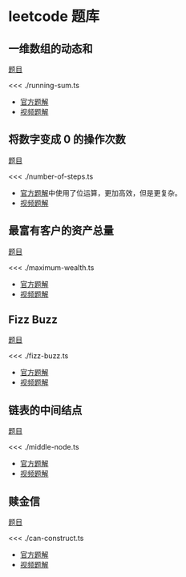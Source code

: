 # leetcode 题库

## 一维数组的动态和

[题目](https://leetcode.cn/problems/running-sum-of-1d-array/description/)

<<< ./running-sum.ts

- [官方题解](https://leetcode.cn/problems/running-sum-of-1d-array/solutions/962723/yi-wei-shu-zu-de-dong-tai-he-by-leetcode-flkm/)
- [视频题解](https://leetcode.cn/leetbook/read/xin-shou-cun/nmz6f1/)

## 将数字变成 0 的操作次数

[题目](https://leetcode.cn/problems/number-of-steps-to-reduce-a-number-to-zero/description/)

<<< ./number-of-steps.ts

- [官方题解](https://leetcode.cn/problems/number-of-steps-to-reduce-a-number-to-zero/solutions/1237903/jiang-shu-zi-bian-cheng-0-de-cao-zuo-ci-ucaa4/)中使用了位运算，更加高效，但是更复杂。
- [视频题解](https://leetcode.cn/leetbook/read/xin-shou-cun/nmbrzi/)

## 最富有客户的资产总量

[题目](https://leetcode.cn/problems/richest-customer-wealth/description/)

<<< ./maximum-wealth.ts

- [官方题解](https://leetcode.cn/problems/richest-customer-wealth/solutions/1411600/zui-fu-you-ke-hu-de-zi-chan-zong-liang-b-8p06/)
- [视频题解](https://leetcode.cn/leetbook/read/xin-shou-cun/nmyv12/)

## Fizz Buzz

[题目](https://leetcode.cn/problems/fizz-buzz/description/)

<<< ./fizz-buzz.ts

- [官方题解](https://leetcode.cn/problems/fizz-buzz/solutions/1043126/fizz-buzz-by-leetcode-solution-s0s5/)
- [视频题解](https://leetcode.cn/leetbook/read/xin-shou-cun/nm4ib5/)

## 链表的中间结点

[题目](https://leetcode.cn/problems/middle-of-the-linked-list/description/)

<<< ./middle-node.ts

- [官方题解](https://leetcode.cn/problems/middle-of-the-linked-list/solutions/164351/lian-biao-de-zhong-jian-jie-dian-by-leetcode-solut/)
- [视频题解](https://leetcode.cn/leetbook/read/xin-shou-cun/nah18j/)

## 赎金信

[题目](https://leetcode.cn/problems/ransom-note/description/)

<<< ./can-construct.ts

- [官方题解](https://leetcode.cn/problems/ransom-note/solutions/1135839/shu-jin-xin-by-leetcode-solution-ji8a/)
- [视频题解](https://leetcode.cn/leetbook/read/xin-shou-cun/nmfh6g/)
